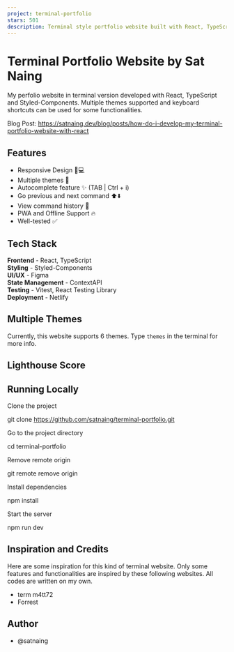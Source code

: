 ```yaml
---
project: terminal-portfolio
stars: 501
description: Terminal style portfolio website built with React, TypeScript and Styled-Components.
---
```


Terminal Portfolio Website by Sat Naing
=======================================

My perfolio website in terminal version developed with React, TypeScript and Styled-Components. Multiple themes supported and keyboard shortcuts can be used for some functionalities.

Blog Post: https://satnaing.dev/blog/posts/how-do-i-develop-my-terminal-portfolio-website-with-react

Features
--------

-   Responsive Design 📱💻
-   Multiple themes 🎨
-   Autocomplete feature ✨ (TAB | Ctrl + i)
-   Go previous and next command ⬆️⬇️
-   View command history 📖
-   PWA and Offline Support 🔥
-   Well-tested ✅

Tech Stack
----------

**Frontend** - React, TypeScript  
**Styling** - Styled-Components  
**UI/UX** - Figma  
**State Management** - ContextAPI  
**Testing** - Vitest, React Testing Library  
**Deployment** - Netlify

Multiple Themes
---------------

Currently, this website supports 6 themes. Type `themes` in the terminal for more info.

Lighthouse Score
----------------

Running Locally
---------------

Clone the project

git clone https://github.com/satnaing/terminal-portfolio.git

Go to the project directory

cd terminal-portfolio

Remove remote origin

git remote remove origin

Install dependencies

npm install

Start the server

npm run dev

Inspiration and Credits
-----------------------

Here are some inspiration for this kind of terminal website. Only some features and functionalities are inspired by these following websites. All codes are written on my own.

-   term m4tt72
-   Forrest

Author
------

-   @satnaing
